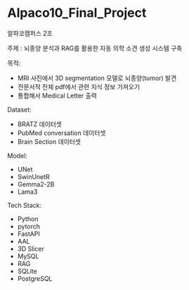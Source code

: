 # Alpaco10_Final_Project
알파코캠퍼스 2조

주제 : 뇌종양 분석과 RAG를 활용한 자동 의학 소견 생성 시스템 구축

목적: 
 - MRI 사진에서 3D segmentation 모델로 뇌종양(tumor) 발견
 - 전문서적 전체 pdf에서 관련 지식 정보 가져오기
 - 통합해서 Medical Letter 출력

Dataset:
 - BRATZ 데이터셋
 - PubMed conversation 데이터셋
 - Brain Section 데이터셋

Model:
 - UNet
 - SwinUnetR
 - Gemma2-2B
 - Lama3 

Tech Stack:
 - Python
 - pytorch
 - FastAPI
 - AAL
 - 3D Slicer
 - MySQL
 - RAG
 - SQLite
 - PostgreSQL

